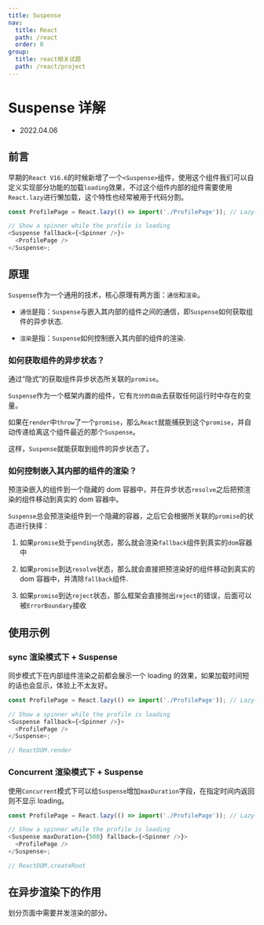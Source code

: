 ```yaml
---
title: Suspense
nav:
  title: React
  path: /react
  order: 0
group:
  title: react相关试题
  path: /react/project
---
```


# Suspense 详解

- 2022.04.06

## 前言

早期的`React V16.6`的时候新增了一个`<Suspense>`组件，使用这个组件我们可以自定义实现部分功能的加载`loading`效果，不过这个组件内部的组件需要使用`React.lazy`进行懒加载，这个特性也经常被用于代码分割。

```js
const ProfilePage = React.lazy(() => import('./ProfilePage')); // Lazy-loaded

// Show a spinner while the profile is loading
<Suspense fallback={<Spinner />}>
  <ProfilePage />
</Suspense>;
```

## 原理

`Suspense`作为一个通用的技术，核心原理有两方面：`通信`和`渲染`。

- `通信`是指：`Suspense`与嵌入其内部的组件之间的通信，即`Suspense`如何获取组件的异步状态.

- `渲染`是指：`Suspense`如何控制嵌入其内部的组件的渲染.

### 如何获取组件的异步状态？

通过“隐式”的获取组件异步状态所关联的`promise`。

`Suspense`作为一个框架内置的组件，它有`充分的自由`去获取任何运行时中存在的变量。

如果在`render`中`throw`了一个`promise`，那么`React`就能捕获到这个`promise`，并自动传递给离这个组件最近的那个`Suspense`。

这样，`Suspense`就能获取到组件的异步状态了。

### 如何控制嵌入其内部的组件的渲染？

预渲染嵌入的组件到一个隐藏的 dom 容器中，并在异步状态`resolve`之后把预渲染的组件移动到真实的 dom 容器中。

`Suspense`总会预渲染组件到一个隐藏的容器，之后它会根据所关联的`promise`的状态进行抉择：

1. 如果`promise`处于`pending`状态，那么就会渲染`fallback`组件到真实的`dom`容器中

2. 如果`promise`到达`resolve`状态，那么就会直接把预渲染好的组件移动到真实的 dom 容器中，并清除`fallback`组件.

3. 如果`promise`到达`reject`状态，那么框架会直接抛出`reject`的错误，后面可以被`ErrorBoundary`接收

## 使用示例

### sync 渲染模式下 + Suspense

同步模式下在内部组件渲染之前都会展示一个 loading 的效果，如果加载时间短的话也会显示，体验上不太友好。

```js
const ProfilePage = React.lazy(() => import('./ProfilePage')); // Lazy-loaded

// Show a spinner while the profile is loading
<Suspense fallback={<Spinner />}>
  <ProfilePage />
</Suspense>;

// ReactDOM.render
```

### Concurrent 渲染模式下 + Suspense

使用`Concurrent`模式下可以给`Suspense`增加`maxDuration`字段，在指定时间内返回则不显示 loading。

```js
const ProfilePage = React.lazy(() => import('./ProfilePage')); // Lazy-loaded

// Show a spinner while the profile is loading
<Suspense maxDuration={500} fallback={<Spinner />}>
  <ProfilePage />
</Suspense>;

// ReactDOM.createRoot
```

## 在异步渲染下的作用

划分页面中需要并发渲染的部分。
